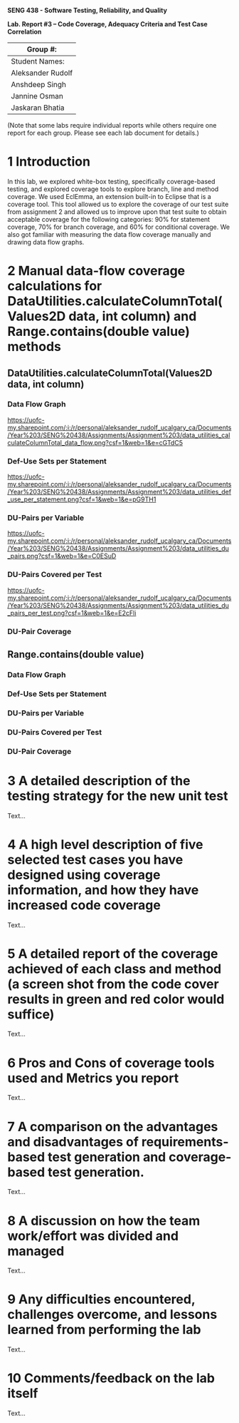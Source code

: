 **SENG 438 - Software Testing, Reliability, and Quality**

**Lab. Report #3 – Code Coverage, Adequacy Criteria and Test Case Correlation**

| Group \#:      |
| -------------- |
| Student Names: |
| Aleksander Rudolf                |
| Anshdeep Singh              |   
| Jannine Osman               |   
| Jaskaran Bhatia                |   

(Note that some labs require individual reports while others require one report
for each group. Please see each lab document for details.)

# 1 Introduction

In this lab, we explored white-box testing, specifically coverage-based testing, and explored coverage tools to explore branch, line and method coverage. We used EclEmma, an extension built-in to Eclipse that is a coverage tool. This tool allowed us to explore the coverage of our test suite from assignment 2 and allowed us to improve upon that test suite to obtain acceptable coverage for the following categories: 90% for statement coverage, 70% for branch coverage, and 60% for conditional coverage. We also got familiar with measuring the data flow coverage manually and drawing data flow graphs. 

# 2 Manual data-flow coverage calculations for DataUtilities.calculateColumnTotal(Values2D data, int column) and Range.contains(double value) methods

## DataUtilities.calculateColumnTotal(Values2D data, int column)

### Data Flow Graph
https://uofc-my.sharepoint.com/:i:/r/personal/aleksander_rudolf_ucalgary_ca/Documents/Year%203/SENG%20438/Assignments/Assignment%203/data_utilities_calculateColumnTotal_data_flow.png?csf=1&web=1&e=cGTdC5

### Def-Use Sets per Statement
https://uofc-my.sharepoint.com/:i:/r/personal/aleksander_rudolf_ucalgary_ca/Documents/Year%203/SENG%20438/Assignments/Assignment%203/data_utilities_def_use_per_statement.png?csf=1&web=1&e=pG9TH1

### DU-Pairs per Variable
https://uofc-my.sharepoint.com/:i:/r/personal/aleksander_rudolf_ucalgary_ca/Documents/Year%203/SENG%20438/Assignments/Assignment%203/data_utilities_du_pairs.png?csf=1&web=1&e=C0ESuD

### DU-Pairs Covered per Test
https://uofc-my.sharepoint.com/:i:/r/personal/aleksander_rudolf_ucalgary_ca/Documents/Year%203/SENG%20438/Assignments/Assignment%203/data_utilities_du_pairs_per_test.png?csf=1&web=1&e=E2cFli

### DU-Pair Coverage

## Range.contains(double value)

### Data Flow Graph

### Def-Use Sets per Statement

### DU-Pairs per Variable

### DU-Pairs Covered per Test

### DU-Pair Coverage

# 3 A detailed description of the testing strategy for the new unit test

Text…

# 4 A high level description of five selected test cases you have designed using coverage information, and how they have increased code coverage

Text…

# 5 A detailed report of the coverage achieved of each class and method (a screen shot from the code cover results in green and red color would suffice)

Text…

# 6 Pros and Cons of coverage tools used and Metrics you report

Text…

# 7 A comparison on the advantages and disadvantages of requirements-based test generation and coverage-based test generation.

Text…

# 8 A discussion on how the team work/effort was divided and managed

Text…

# 9 Any difficulties encountered, challenges overcome, and lessons learned from performing the lab

Text…

# 10 Comments/feedback on the lab itself

Text…
